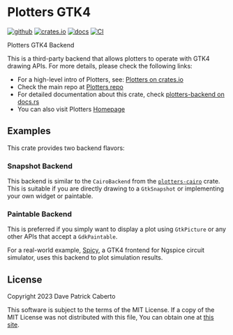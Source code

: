 # Plotters GTK4

[![github](https://img.shields.io/badge/github-seadve/plotters-gtk4)](https://github.com/SeaDve/plotters-gtk4)
[![crates.io](https://img.shields.io/crates/v/plotters-gtk4)](https://crates.io/crates/plotters-gtk4)
[![docs](https://docs.rs/plotters-gtk4/badge.svg)](https://docs.rs/plotters-gtk4/)
[![CI](https://github.com/SeaDve/plotters-gtk4/actions/workflows/ci.yml/badge.svg)](https://github.com/SeaDve/plotters-gtk4/actions/workflows/ci.yml)

Plotters GTK4 Backend

This is a third-party backend that allows plotters to operate with GTK4 drawing APIs. For more details, please check the following links:

- For a high-level intro of Plotters, see: [Plotters on crates.io](https://crates.io/crates/plotters)
- Check the main repo at [Plotters repo](https://github.com/38/plotters.git)
- For detailed documentation about this crate, check [plotters-backend on docs.rs](https://docs.rs/plotters-backend/)
- You can also visit Plotters [Homepage](https://plotters-rs.github.io)

## Examples

This crate provides two backend flavors:

### Snapshot Backend

This backend is similar to the `CairoBackend` from the [`plotters-cairo`](https://github.com/plotters-rs/plotters-cairo) crate. This is suitable if you are directly drawing to a `GtkSnapshot` or implementing your own widget or paintable.

### Paintable Backend

This is preferred if you simply want to display a plot using `GtkPicture` or any other APIs that accept a `GdkPaintable`.

For a real-world example, [Spicy](https://github.com/SeaDve/spicy), a GTK4 frontend for Ngspice circuit simulator, uses this backend to plot simulation results.

## License

Copyright 2023 Dave Patrick Caberto

This software is subject to the terms of the MIT License. If a copy of the MIT License was not distributed with this file, You can obtain one at [this site](https://opensource.org/license/mit/).
